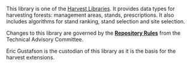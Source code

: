 This library is one of the [Harvest Libraries](https://github.com/LANDIS-II-Foundation/Libraries/wiki/HarvestLibraries). It provides data types for harvesting forests: management areas, stands, prescriptions. It also includes algorithms for stand ranking, stand selection and site selection.

Changes to this library are governed by the [**Repository Rules**](https://sites.google.com/site/landismodel/developers) from the Technical Advisory Committee.

Eric Gustafson is the custodian of this library as it is the basis for the harvest extensions.
